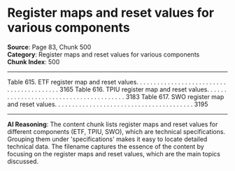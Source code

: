# Register maps and reset values for various components

**Source**: Page 83, Chunk 500  
**Category**: Register maps and reset values for various components  
**Chunk Index**: 500

---

Table 615. ETF register map and reset values. . . . . . . . . . . . . . . . . . . . . . . . . . . . . . . . . . . . . . . . . 3165
Table 616. TPIU register map and reset values. . . . . . . . . . . . . . . . . . . . . . . . . . . . . . . . . . . . . . . . 3183
Table 617. SWO register map and reset values. . . . . . . . . . . . . . . . . . . . . . . . . . . . . . . . . . . . . . . . 3195

---

**AI Reasoning**: The content chunk lists register maps and reset values for different components (ETF, TPIU, SWO), which are technical specifications. Grouping them under 'specifications' makes it easy to locate detailed technical data. The filename captures the essence of the content by focusing on the register maps and reset values, which are the main topics discussed.
